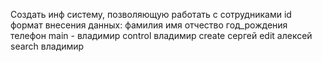 Создать инф систему, позволяющую работать с сотрудниками
id 
формат внесения данных: фамилия имя отчество год_рождения телефон
main - владимир
control владимир
create сергей
edit алексей
search владимир 

